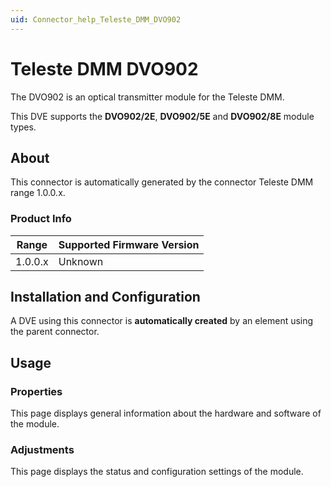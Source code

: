 ```yaml
---
uid: Connector_help_Teleste_DMM_DVO902
---
```


# Teleste DMM DVO902

The DVO902 is an optical transmitter module for the Teleste DMM.

This DVE supports the **DVO902/2E**, **DVO902/5E** and **DVO902/8E** module types.

## About

This connector is automatically generated by the connector Teleste DMM range 1.0.0.x.

### Product Info

| Range | Supported Firmware Version |
|------------------|-----------------------------|
| 1.0.0.x          | Unknown                     |

## Installation and Configuration

A DVE using this connector is **automatically created** by an element using the parent connector.

## Usage

### Properties

This page displays general information about the hardware and software of the module.

### Adjustments

This page displays the status and configuration settings of the module.
